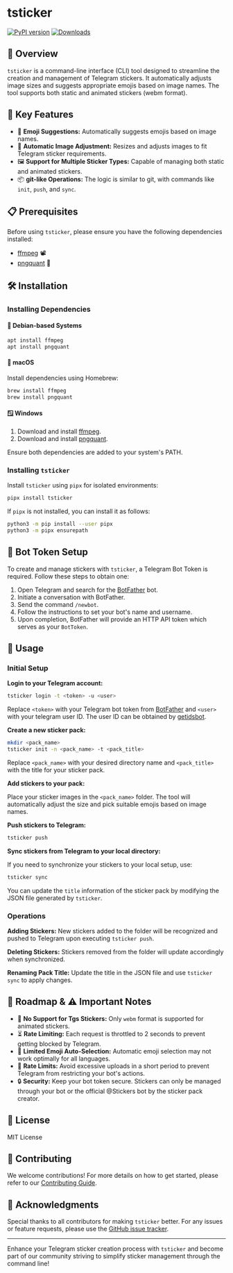 # tsticker

[![PyPI version](https://badge.fury.io/py/tsticker.svg)](https://badge.fury.io/py/tsticker) [![Downloads](https://pepy.tech/badge/tsticker)](https://pepy.tech/project/tsticker)

## 🌟 Overview

`tsticker` is a command-line interface (CLI) tool designed to streamline the creation and management of Telegram
stickers. It automatically adjusts image sizes and suggests appropriate emojis based on image names. The tool supports
both static and animated stickers (webm format).

## 🤖 Key Features

- 🌟 **Emoji Suggestions:** Automatically suggests emojis based on image names.
- 📐 **Automatic Image Adjustment:** Resizes and adjusts images to fit Telegram sticker requirements.
- 🖼️ **Support for Multiple Sticker Types:** Capable of managing both static and animated stickers.
- 📦 **git-like Operations:** The logic is similar to git, with commands like `init`, `push`, and `sync`.

## 📋 Prerequisites

Before using `tsticker`, please ensure you have the following dependencies installed:

- [ffmpeg](https://ffmpeg.org/download.html) 📽️
- [pngquant](https://pngquant.org/) 🎨

## 🛠️ Installation

### Installing Dependencies

#### 🐧 Debian-based Systems

```bash
apt install ffmpeg
apt install pngquant
```

#### 🍏 macOS

Install dependencies using Homebrew:

```bash
brew install ffmpeg
brew install pngquant
```

#### 🪟 Windows

1. Download and install [ffmpeg](https://ffmpeg.org/download.html).
2. Download and install [pngquant](https://pngquant.org/).

Ensure both dependencies are added to your system's PATH.

### Installing `tsticker`

Install `tsticker` using `pipx` for isolated environments:

```bash
pipx install tsticker
```

If `pipx` is not installed, you can install it as follows:

```bash
python3 -m pip install --user pipx
python3 -m pipx ensurepath
```

## 🤖 Bot Token Setup

To create and manage stickers with `tsticker`, a Telegram Bot Token is required. Follow these steps to obtain one:

1. Open Telegram and search for the [BotFather](https://t.me/BotFather) bot.
2. Initiate a conversation with BotFather.
3. Send the command `/newbot`.
4. Follow the instructions to set your bot's name and username.
5. Upon completion, BotFather will provide an HTTP API token which serves as your `BotToken`.

## 🚀 Usage

### Initial Setup

**Login to your Telegram account:**

```bash
tsticker login -t <token> -u <user>
```

Replace `<token>` with your Telegram bot token from [BotFather](https://t.me/BotFather)
and `<user>` with your telegram user ID. The user ID can be obtained by [getidsbot](https://t.me/getidsbot).

**Create a new sticker pack:**

```bash
mkdir <pack_name>
tsticker init -n <pack_name> -t <pack_title>
```

Replace `<pack_name>` with your desired directory name and `<pack_title>` with the title for your sticker pack.

**Add stickers to your pack:**

Place your sticker images in the `<pack_name>` folder. The tool will automatically adjust the size and pick suitable
emojis based on image names.

**Push stickers to Telegram:**

```bash
tsticker push
```

**Sync stickers from Telegram to your local directory:**

If you need to synchronize your stickers to your local setup, use:

```bash
tsticker sync
```

You can update the `title` information of the sticker pack by modifying the JSON file generated by `tsticker`.

### Operations

**Adding Stickers:** New stickers added to the folder will be recognized and pushed to Telegram upon
executing `tsticker push`.

**Deleting Stickers:** Stickers removed from the folder will update accordingly when synchronized.

**Renaming Pack Title:** Update the title in the JSON file and use `tsticker sync` to apply changes.

## 🚧 Roadmap & ⚠️ Important Notes

- 📜 **No Support for Tgs Stickers:** Only `webm` format is supported for animated stickers.
- ⏳ **Rate Limiting:** Each request is throttled to 2 seconds to prevent getting blocked by Telegram.
- 📝 **Limited Emoji Auto-Selection:** Automatic emoji selection may not work optimally for all languages.
- 🚫 **Rate Limits:** Avoid excessive uploads in a short period to prevent Telegram from restricting your bot's actions.
- 🔒 **Security:** Keep your bot token secure. Stickers can only be managed through your bot or the official @Stickers
  bot by the sticker pack creator.

## 📄 License

MIT License

## 🤝 Contributing

We welcome contributions! For more details on how to get started, please refer to
our [Contributing Guide](CONTRIBUTING.md).

## 🙏 Acknowledgments

Special thanks to all contributors for making `tsticker` better. For any issues or feature requests, please use
the [GitHub issue tracker](https://github.com/sudoskys/tsticker/issues).

---

Enhance your Telegram sticker creation process with `tsticker` and become part of our community striving to simplify
sticker management through the command line!